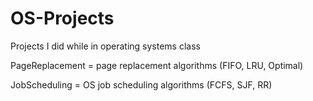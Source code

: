 # OS-Projects
Projects I did while in operating systems class

PageReplacement = page replacement algorithms (FIFO, LRU, Optimal)

JobScheduling = OS job scheduling algorithms (FCFS, SJF, RR)
